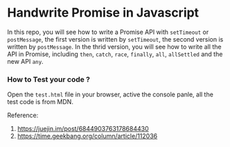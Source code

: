 # Handwrite Promise in Javascript

In this repo, you will see how to write a Promise API with `setTimeout` or `postMessage`,
 the first version is written by `setTimeout`, the second version is written by `postMessage`.
In the thrid version, you will see how to write all the API in Promise, including `then`, `catch`, `race`, `finally`, `all`, `allSettled` and the new API `any`.

### How to Test your code ?
Open the `test.html` file in your browser, active the console panle, all the test code is from MDN.

Reference:
1. https://juejin.im/post/6844903763178684430
2. https://time.geekbang.org/column/article/112036